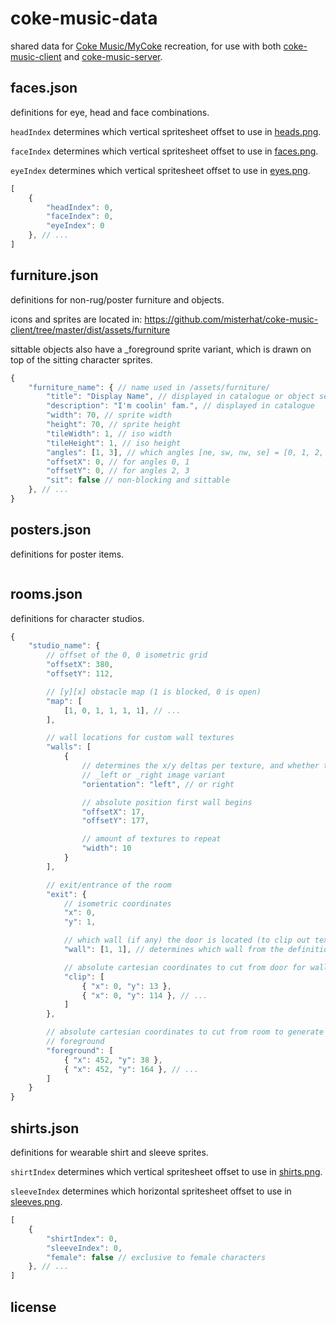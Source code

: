 # coke-music-data

shared data for
[Coke Music/MyCoke](https://en.wikipedia.org/wiki/MyCoke) recreation, for use
with both [coke-music-client](https://github.com/misterhat/coke-music-client)
and [coke-music-server](https://github.com/misterhat/coke-music-server).

## faces.json
definitions for eye, head and face combinations.

`headIndex` determines which vertical spritesheet offset to use in
[heads.png](https://github.com/misterhat/coke-music-client/blob/master/dist/assets/character/heads.png).

`faceIndex` determines which vertical spritesheet offset to use in
[faces.png](https://github.com/misterhat/coke-music-client/blob/master/dist/assets/character/faces.png).

`eyeIndex` determines which vertical spritesheet offset to use in
[eyes.png](https://github.com/misterhat/coke-music-client/blob/master/dist/assets/character/eyes.png).

```javascript
[
    {
        "headIndex": 0,
        "faceIndex": 0,
        "eyeIndex": 0
    }, // ...
]
```

## furniture.json
definitions for non-rug/poster furniture and objects.

icons and sprites are located in:
https://github.com/misterhat/coke-music-client/tree/master/dist/assets/furniture

sittable objects also have a \_foreground sprite variant, which is drawn on
top of the sitting character sprites.

```javascript
{
    "furniture_name": { // name used in /assets/furniture/
        "title": "Display Name", // displayed in catalogue or object settings
        "description": "I'm coolin' fam.", // displayed in catalogue
        "width": 70, // sprite width
        "height": 70, // sprite height
        "tileWidth": 1, // iso width
        "tileHeight": 1, // iso height
        "angles": [1, 3], // which angles [ne, sw, nw, se] = [0, 1, 2, 3]
        "offsetX": 0, // for angles 0, 1
        "offsetY": 0, // for angles 2, 3
        "sit": false // non-blocking and sittable
    }, // ...
}
```

## posters.json
definitions for poster items.

```javascript

```

## rooms.json
definitions for character studios.

```javascript
{
    "studio_name": {
        // offset of the 0, 0 isometric grid
        "offsetX": 380,
        "offsetY": 112,

        // [y][x] obstacle map (1 is blocked, 0 is open)
        "map": [
            [1, 0, 1, 1, 1, 1], // ...
        ],

        // wall locations for custom wall textures
        "walls": [
            {
                // determines the x/y deltas per texture, and whether to use
                // _left or _right image variant
                "orientation": "left", // or right

                // absolute position first wall begins
                "offsetX": 17,
                "offsetY": 177,

                // amount of textures to repeat
                "width": 10
            }
        ],

        // exit/entrance of the room
        "exit": {
            // isometric coordinates
            "x": 0,
            "y": 1,

            // which wall (if any) the door is located (to clip out texture)
            "wall": [1, 1], // determines which wall from the definition above

            // absolute cartesian coordinates to cut from door for wall textures
            "clip": [
                { "x": 0, "y": 13 },
                { "x": 0, "y": 114 }, // ...
            ]
        },

        // absolute cartesian coordinates to cut from room to generate
        // foreground
        "foreground": [
            { "x": 452, "y": 38 },
            { "x": 452, "y": 164 }, // ...
        ]
    }
}
```

## shirts.json
definitions for wearable shirt and sleeve sprites.

`shirtIndex` determines which vertical spritesheet offset to use in
[shirts.png](https://github.com/misterhat/coke-music-client/blob/master/dist/assets/character/shirts.png).

`sleeveIndex` determines which horizontal spritesheet offset to use in
[sleeves.png](https://github.com/misterhat/coke-music-client/blob/master/dist/assets/character/sleeves.png).

```javascript
[
    {
        "shirtIndex": 0,
        "sleeveIndex": 0,
        "female": false // exclusive to female characters
    }, // ...
]
```

## license
